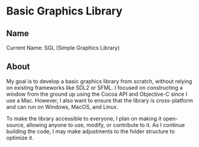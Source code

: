 # Basic Graphics Library

## Name
Current Name: SGL (Simple Graphics Library) 
## About
My goal is to develop a basic graphics library from scratch, without relying on existing frameworks like SDL2 or SFML. I focused on constructing a window from the ground up using the Cocoa API and Objective-C since I use a Mac. However, I also want to ensure that the library is cross-platform and can run on Windows, MacOS, and Linux.

To make the library accessible to everyone, I plan on making it open-source, allowing anyone to use, modify, or contribute to it. As I continue building the code, I may make adjustments to the folder structure to optimize it.
